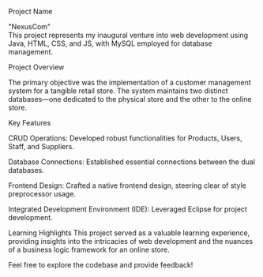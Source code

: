 Project Name

"NexusCom"  
This project represents my inaugural venture into web development using Java, HTML, CSS, and JS, with MySQL employed for database management.

Project Overview

The primary objective was the implementation of a customer management system for a tangible retail store. The system maintains two distinct databases—one dedicated to the physical store and the other to the online store.

Key Features

CRUD Operations: Developed robust functionalities for Products, Users, Staff, and Suppliers.

Database Connections: Established essential connections between the dual databases.

Frontend Design: Crafted a native frontend design, steering clear of style preprocessor usage.

Integrated Development Environment (IDE): Leveraged Eclipse for project development.

Learning Highlights
This project served as a valuable learning experience, providing insights into the intricacies of web development and the nuances of a business logic framework for an online store.

Feel free to explore the codebase and provide feedback!
